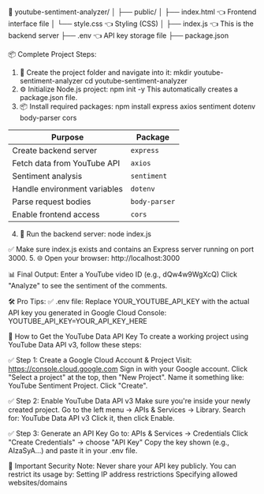 📁 youtube-sentiment-analyzer/
   │
   ├── public/
   │   ├── index.html      👈 Frontend interface file
   │   └── style.css       👈 Styling (CSS)
   │
   ├── index.js            👈 This is the backend server
   ├── .env                👈 API key storage file
   ├── package.json

📦 Complete Project Steps:
1. 📁 Create the project folder and navigate into it:
mkdir youtube-sentiment-analyzer
cd youtube-sentiment-analyzer
2. ⚙️ Initialize Node.js project:
npm init -y
This automatically creates a package.json file.
3. 📦 Install required packages:
npm install express axios sentiment dotenv body-parser cors

| Purpose                      | Package       |
| ---------------------------- | ------------- |
| Create backend server        | `express`     |
| Fetch data from YouTube API  | `axios`       |
| Sentiment analysis           | `sentiment`   |
| Handle environment variables | `dotenv`      |
| Parse request bodies         | `body-parser` |
| Enable frontend access       | `cors`        |

4. 🧪 Run the backend server:
node index.js

✅ Make sure index.js exists and contains an Express server running on port 3000.
5. 🌐 Open your browser:
http://localhost:3000

📊 Final Output:
Enter a YouTube video ID (e.g., dQw4w9WgXcQ)
Click "Analyze" to see the sentiment of the comments.

🛠️ Pro Tips:
✅ .env file:
Replace YOUR_YOUTUBE_API_KEY with the actual API key you generated in Google Cloud Console:
YOUTUBE_API_KEY=YOUR_API_KEY_HERE

🔑 How to Get the YouTube Data API Key
To create a working project using YouTube Data API v3, follow these steps:

✅ Step 1: Create a Google Cloud Account & Project
Visit: https://console.cloud.google.com
Sign in with your Google account.
Click "Select a project" at the top, then "New Project".
Name it something like: YouTube Sentiment Project.
Click "Create".

✅ Step 2: Enable YouTube Data API v3
Make sure you're inside your newly created project.
Go to the left menu → APIs & Services → Library.
Search for: YouTube Data API v3
Click it, then click Enable.

✅ Step 3: Generate an API Key
Go to: APIs & Services → Credentials
Click "Create Credentials" → choose "API Key"
Copy the key shown (e.g., AIzaSyA...) and paste it in your .env file.

🔐 Important Security Note:
Never share your API key publicly.
You can restrict its usage by:
Setting IP address restrictions
Specifying allowed websites/domains


